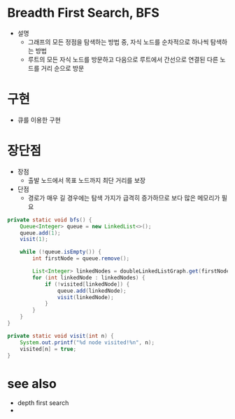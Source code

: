 # Breadth First Search, BFS

- 설명
    - 그래프의 모든 정점을 탐색하는 방법 중, 자식 노드를 순차적으로 하나씩 탐색하는 방법
    - 루트의 모든 자식 노드를 방문하고 다음으로 루트에서 간선으로 연결된 다른 노드를 거리 순으로 방문

# 구현

- 큐를 이용한 구현

# 장단점

- 장점
  - 출발 노드에서 목표 노드까지 최단 거리를 보장
- 단점
  - 경로가 매우 길 경우에는 탐색 가지가 급격히 증가하므로 보다 많은 메모리가 필요

```java
private static void bfs() {
    Queue<Integer> queue = new LinkedList<>();
    queue.add(1);
    visit(1);

    while (!queue.isEmpty()) {
        int firstNode = queue.remove();

        List<Integer> linkedNodes = doubleLinkedListGraph.get(firstNode);
        for (int linkedNode : linkedNodes) {
            if (!visited[linkedNode]) {
                queue.add(linkedNode);
                visit(linkedNode);
            }
        }
    }
}

private static void visit(int n) {
    System.out.printf("%d node visited!%n", n);
    visited[n] = true;
}
```

# see also

- depth first search
- 